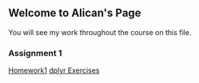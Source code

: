 ## Welcome to Alican's Page
You will see my work throughout the course on this file.

### Assignment 1

[Homework1](https://pjournal.github.io/boun01-alicanylmz/Alican-Rmarkdown.html)
[dplyr Exercises](https://pjournal.github.io/boun01-alicanylmz/R_mark_dplyr_exercises.html)
